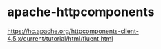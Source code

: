 # apache-httpcomponents

https://hc.apache.org/httpcomponents-client-4.5.x/current/tutorial/html/fluent.html